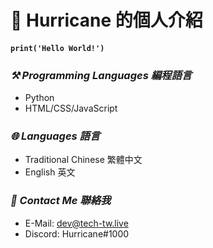 # 👋 Hurricane 的個人介紹
#### `print('Hello World!')`

### ___⚒️ Programming Languages 編程語言___
- Python
- HTML/CSS/JavaScript


### ___🌐 Languages 語言___
- Traditional Chinese 繁體中文
- English 英文


### ___📑 Contact Me 聯絡我___
- E-Mail: dev@tech-tw.live
- Discord: Hurricane#1000
